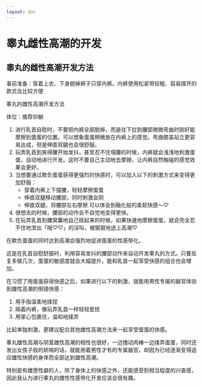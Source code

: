 ```yaml
---
layout: doc
---
```

# 睾丸雌性高潮的开发

## 睾丸的雌性高潮开发方法[​](#睾丸的雌性高潮开发方法 "睾丸的雌性高潮开发方法的直接链接")

事前准备：穿着上衣、下身脱掉裤子只穿内裤。内裤使用松紧带较粗、容易撑开的款式会比较方便

睾丸的雌性高潮开发方法

体位：推荐仰躺

1.  进行乳首自慰时，不要把内裤全部脱掉，而是往下拉到腰部微微弯曲时刚好能摩擦到蛋蛋的位置。可以想象蛋蛋稍微放在内裤上的感觉。弯曲膝盖站立更容易达成，但是伸直双腿也会很舒服。
2.  玩弄乳首到爽得腰开始发抖，甚至忍不住塌腰的时候，内裤就会浅浅地刺激蛋蛋，自动地进行开发。这时不要自己主动地去摩擦，让内裤自然触碰的感觉效果会更好。
3.  当想要通过欺负蛋蛋获得更强烈的快感时，可以加入以下的刺激方式来变得更加舒服：
    +   穿着内裤上下摆腰，轻轻摩擦蛋蛋
    +   伸直双腿移动腰部，同时刺激会阴
    +   伸直双腿，将腰部左右摩擦 可以体会到融化般的柔软快感～♡
4.  很想去的时候，腰部的动作会不自觉地变得更快。
5.  在玩弄乳首到腰窝囊地自己摇起来的时候，如果快速地摩擦蛋蛋，就会完全忍不住地泄出「哦♡♡」的淫叫，被狠狠地送上高潮♡

在欺负蛋蛋的同时达到高潮会强烈地促进蛋蛋的性感带化。

这是在乳首自慰舒服时，利用容易发抖的腰部动作来自动开发睾丸的方式。只要反复多做几次，蛋蛋的敏感度就会大幅提升，能和乳首一起享受快感的组合也会增加。

在习惯了用蛋蛋获得快感之后，如果进行以下的刺激，就能用男性专属的器官体验到雌性高潮的倒错快感：

1.  用手指温柔地揉捏
2.  隔着内裤，像玩弄乳首一样轻轻爱抚
3.  用掌心包裹住，温和地揉弄

比起单独刺激，更建议配合其他雌性高潮方法来一起享受蛋蛋的快感。

睾丸雌性高潮与阴茎雌性高潮的相性也很好，一边撸动肉棒一边揉弄蛋蛋，同时还发出女孩子般的娇喘的话，就能用着男性才有的专属器官，却因为已经逐渐变得适应雌性快感的身体而全部达到雌性高潮。

特别是有雌堕性癖的人，除了身体上的快感之外，还能感受到相当程度的兴奋感，因此我认为进行睾丸的雌性性感带化开发应该会很有趣。